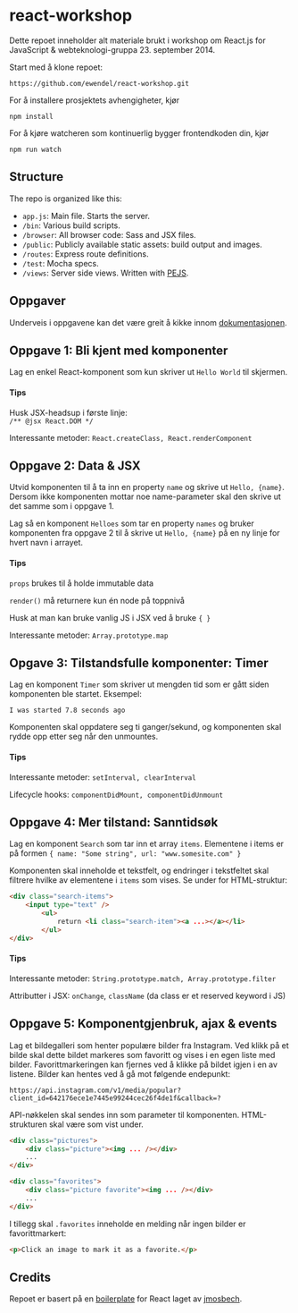 # react-workshop

Dette repoet inneholder alt materiale brukt i workshop om React.js for JavaScript & webteknologi-gruppa 23. september 2014.

Start med å klone repoet:

```
https://github.com/ewendel/react-workshop.git
```

For å installere prosjektets avhengigheter, kjør 

```
npm install
```

For å kjøre watcheren som kontinuerlig bygger frontendkoden din, kjør


```
npm run watch
```

## Structure

The repo is organized like this:
- `app.js`: Main file. Starts the server.
- `/bin`: Various build scripts.
- `/browser`: All browser code: Sass and JSX files.
- `/public`: Publicly available static assets: build output and images.
- `/routes`: Express route definitions.
- `/test`: Mocha specs.
- `/views`: Server side views. Written with [PEJS](https://github.com/gett/pejs).


## Oppgaver

Underveis i oppgavene kan det være greit å kikke innom [dokumentasjonen](http://facebook.github.io/react/docs/).

## Oppgave 1: Bli kjent med komponenter

Lag en enkel React-komponent som kun skriver ut `Hello World` til skjermen.

#### Tips

Husk JSX-headsup i første linje:<br>
`/** @jsx React.DOM */`

Interessante metoder: 
`React.createClass, React.renderComponent`

## Oppgave 2: Data & JSX

Utvid komponenten til å ta inn en property `name` og skrive ut `Hello, {name}`.<br>
Dersom ikke komponenten mottar noe name-parameter skal den skrive ut det samme som i oppgave 1.

Lag så en komponent `Helloes` som tar en property `names` og bruker komponenten fra oppgave 2 til å skrive ut `Hello, {name}` på en ny linje for hvert navn i arrayet.

#### Tips

`props` brukes til å holde immutable data

`render()` må returnere kun én node på toppnivå

Husk at man kan bruke vanlig JS i JSX ved å bruke `{ }`

Interessante metoder: `Array.prototype.map`

## Opgave 3: Tilstandsfulle komponenter: Timer

Lag en komponent `Timer` som skriver ut mengden tid som er gått siden komponenten ble startet. Eksempel:

`I was started 7.8 seconds ago`

Komponenten skal oppdatere seg ti ganger/sekund, og komponenten skal rydde opp etter seg når den unmountes.

#### Tips

Interessante metoder:
`setInterval, clearInterval`

Lifecycle hooks:
`componentDidMount, componentDidUnmount`

## Oppgave 4: Mer tilstand: Sanntidsøk

Lag en komponent `Search` som tar inn et array `items`. Elementene i items er på formen `{ name: "Some string", url: "www.somesite.com" }`

Komponenten skal inneholde et tekstfelt, og endringer i tekstfeltet skal filtrere hvilke av elementene i `items` som vises. Se under for HTML-struktur:

```html
<div class="search-items">
	<input type="text" />
		<ul> 
			return <li class="search-item"><a ...></a></li>
		</ul>
</div>
```

#### Tips

Interessante metoder: `String.prototype.match, Array.prototype.filter`

Attributter i JSX: `onChange`, `className` (da class er et reserved keyword i JS)

## Oppgave 5: Komponentgjenbruk, ajax & events

Lag et bildegalleri som henter populære bilder fra Instagram. Ved klikk på et bilde skal dette bildet markeres som favoritt og vises i en egen liste med bilder. Favorittmarkeringen kan fjernes ved å klikke på bildet igjen i en av listene. Bilder kan hentes ved å gå mot følgende endepunkt:

`https://api.instagram.com/v1/media/popular?client_id=642176ece1e7445e99244cec26f4de1f&callback=?`

API-nøkkelen skal sendes inn som parameter til komponenten. HTML-strukturen skal være som vist under.

```html
<div class="pictures">
	<div class="picture"><img ... /></div>
	...
</div>

<div class="favorites">
	<div class="picture favorite"><img ... /></div>
	...
</div>
```

I tillegg skal `.favorites` inneholde en melding når ingen bilder er favorittmarkert:

```html
<p>Click an image to mark it as a favorite.</p>
```

## Credits

Repoet er basert på en [boilerplate](https://github.com/jmosbech/react-boilerplate) for React laget av [jmosbech](https://github.com/jmosbech).